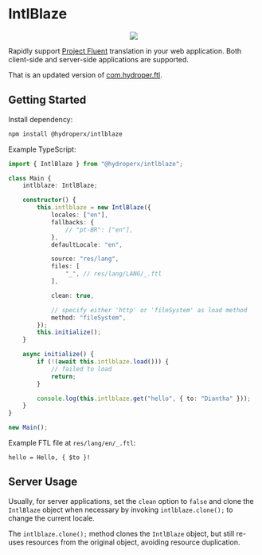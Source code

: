 # IntlBlaze

<p align="center">
  <a href="./docs/globals.md"><img src="https://img.shields.io/badge/TypeScript%20API%20Documentation-gray"></a>
</p>

Rapidly support [Project Fluent](https://projectfluent.org) translation in your web application. Both client-side and server-side applications are supported.

That is an updated version of [com.hydroper.ftl](https://www.npmjs.com/package/com.hydroper.ftl).

## Getting Started

Install dependency:

```sh
npm install @hydroperx/intlblaze
```

Example TypeScript:

```ts
import { IntlBlaze } from "@hydroperx/intlblaze";

class Main {
    intlblaze: IntlBlaze;

    constructor() {
        this.intlblaze = new IntlBlaze({
            locales: ["en"],
            fallbacks: {
                // "pt-BR": ["en"],
            },
            defaultLocale: "en",

            source: "res/lang",
            files: [
                "_", // res/lang/LANG/_.ftl
            ],

            clean: true,

            // specify either 'http' or 'fileSystem' as load method
            method: "fileSystem",
        });
        this.initialize();
    }

    async initialize() {
        if (!(await this.intlblaze.load())) {
            // failed to load
            return;
        }

        console.log(this.intlblaze.get("hello", { to: "Diantha" }));
    }
}

new Main();
```

Example FTL file at `res/lang/en/_.ftl`:

```
hello = Hello, { $to }!
```

## Server Usage

Usually, for server applications, set the `clean` option to `false` and clone the `IntlBlaze` object when necessary by invoking `intlblaze.clone();` to change the current locale.

The `intlblaze.clone();` method clones the `IntlBlaze` object, but still re-uses resources from the original object, avoiding resource duplication.